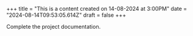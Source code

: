 +++
title = "This is a content created on 14-08-2024 at 3:00PM"
date = "2024-08-14T09:53:05.614Z"
draft = false
+++

  Complete the project documentation.
        